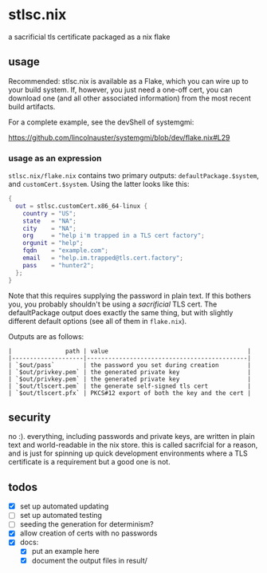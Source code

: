 # stlsc.nix
a sacrificial tls certificate packaged as a nix flake

## usage
Recommended: stlsc.nix is available as a Flake, which you can wire up to your
build system. If, however, you just need a one-off cert, you can download one
(and all other associated information) from the most recent build artifacts.

For a complete example, see the devShell of systemgmi:

https://github.com/lincolnauster/systemgmi/blob/dev/flake.nix#L29

### usage as an expression
`stlsc.nix/flake.nix` contains two primary outputs: `defaultPackage.$system`,
and `customCert.$system`. Using the latter looks like this:
```nix
{
  out = stlsc.customCert.x86_64-linux {
    country = "US";
    state   = "NA";
    city    = "NA";
    org     = "help i'm trapped in a TLS cert factory";
    orgunit = "help";
    fqdn    = "example.com";
    email   = "help.im.trapped@tls.cert.factory";
    pass    = "hunter2";
  };
}
```

Note that this requires supplying the password in plain text. If this bothers
you, you probably shouldn't be using a *sacrificial* TLS cert. The
defaultPackage output does exactly the same thing, but with slightly different
default options (see all of them in `flake.nix`).

Outputs are as follows:

```
|               path | value                                       |
|--------------------|---------------------------------------------|
| `$out/pass`        | the password you set during creation        |
| `$out/privkey.pem` | the generated private key                   |
| `$out/privkey.pem` | the generated private key                   |
| `$out/tlscert.pem` | the generate self-signed tls cert           |
| `$out/tlscert.pfx` | PKCS#12 export of both the key and the cert |
```

## security
no :). everything, including passwords and private keys, are written in plain
text and world-readable in the nix store. this is called sacrifcial for a
reason, and is just for spinning up quick development environments where a TLS
certificate is a requirement but a good one is not.

## todos
- [x] set up automated updating
- [ ] set up automated testing
- [ ] seeding the generation for determinism?
- [x] allow creation of certs with no passwords
- [x] docs:
  - [x] put an example here
  - [x] document the output files in result/
